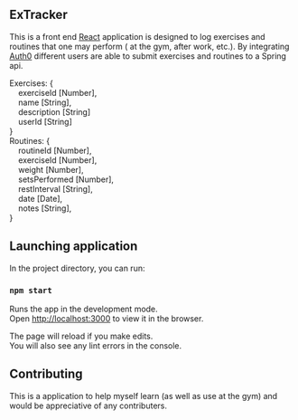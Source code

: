 ## ExTracker

This is a front end [React](https://github.com/facebook/create-react-app) application is designed to log exercises and routines that one may perform ( at the gym, after work, etc.). By integrating [Auth0](https://auth0.com/) different users are able to submit exercises and routines to a Spring api. 

Exercises: {<br/>
&nbsp;&nbsp;&nbsp;&nbsp;exerciseId [Number],<br/>
&nbsp;&nbsp;&nbsp;&nbsp;name [String],<br/>
&nbsp;&nbsp;&nbsp;&nbsp;description [String]<br/>
&nbsp;&nbsp;&nbsp;&nbsp;userId [String]</br>
} <br/>
Routines: {<br/>
&nbsp;&nbsp;&nbsp;&nbsp;routineId [Number],<br/>
&nbsp;&nbsp;&nbsp;&nbsp;exerciseId [Number],<br/>
&nbsp;&nbsp;&nbsp;&nbsp;weight [Number],<br/>
&nbsp;&nbsp;&nbsp;&nbsp;setsPerformed [Number],<br/>
&nbsp;&nbsp;&nbsp;&nbsp;restInterval [String],<br/>
&nbsp;&nbsp;&nbsp;&nbsp;date [Date],<br/>
&nbsp;&nbsp;&nbsp;&nbsp;notes [String],<br/>
}

## Launching application

In the project directory, you can run:

### `npm start`

Runs the app in the development mode.<br>
Open [http://localhost:3000](http://localhost:3000) to view it in the browser.

The page will reload if you make edits.<br>
You will also see any lint errors in the console.

## Contributing

This is a application to help myself learn (as well as use at the gym) and would be appreciative of any contributers.
